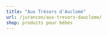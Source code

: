 ```yaml
---
title: "Aux Trésors d'Auclomé"
url: /jurancon/aux-tresors-dauclome/
shop: produits pour bébés
---
```


